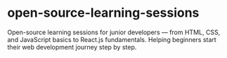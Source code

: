 # open-source-learning-sessions
Open-source learning sessions for junior developers — from HTML, CSS, and JavaScript basics to React.js fundamentals. Helping beginners start their web development journey step by step.
